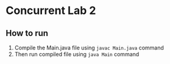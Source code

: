# Concurrent Lab 2

## How to run

1) Compile the Main.java file using `javac Main.java` command
2) Then run compiled file using `java Main` command
